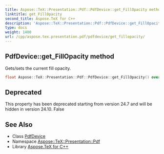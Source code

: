 ```yaml
---
title: Aspose::TeX::Presentation::Pdf::PdfDevice::get_FillOpacity method
linktitle: get_FillOpacity
second_title: Aspose.TeX for C++
description: 'Aspose::TeX::Presentation::Pdf::PdfDevice::get_FillOpacity method. Gets/sets the current fill opacity in C++.'
type: docs
weight: 1400
url: /cpp/aspose.tex.presentation.pdf/pdfdevice/get_fillopacity/
---
```

## PdfDevice::get_FillOpacity method


Gets/sets the current fill opacity.

```cpp
float Aspose::TeX::Presentation::Pdf::PdfDevice::get_FillOpacity() override
```


## Deprecated
This property has been deprecated starting from version 24.7 and will be hidden in version 24.10. False 

## See Also

* Class [PdfDevice](../)
* Namespace [Aspose::TeX::Presentation::Pdf](../../)
* Library [Aspose.TeX for C++](../../../)
